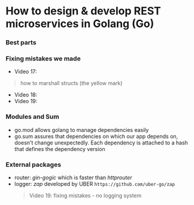 # How to design & develop REST microservices in Golang (Go)

### Best parts

### Fixing mistakes we made

- Video 17: 
> how to marshall structs (the yellow mark)
- Video 18: 
- Video 19: 

### Modules and Sum

- go.mod allows golang to manage dependencies easily
- go.sum assures that dependencies on which our app depends on, doesn't change unexpectedly. Each dependency is attached to a hash that defines the dependency version

### External packages

- router: *gin-gogic* which is faster than *httprouter*
- logger: *zap* developed by UBER `https://github.com/uber-go/zap`
  > Video 19: fixing mistakes - no logging system
  
